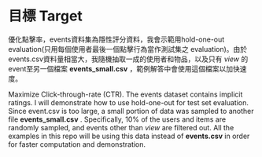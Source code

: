 # 目標 Target

優化點擊率，events資料集為隱性評分資料，我會示範用hold-one-out evaluation(只用每個使用者最後一個點擊行為當作測試集之 evaluation)。由於events.csv資料量相當大，我隨機抽取一成的使用者和物品，以及只有 _view_ 的event至另一個檔案 __events_small.csv__ ，範例解答中會使用這個檔案以加快速度。

Maximize Click-through-rate (CTR). The events dataset contains implicit ratings. I will demonstrate how to use hold-one-out for test set evaluation. Since event.csv is too large, a small portion of data was sampled to another file __events_small.csv__ . Specifically, 10% of the users and items are randomly sampled, and events other than _view_ are filtered out. All the examples in this repo will be using this data instead of __events.csv__ in order for faster computation and demonstration.
